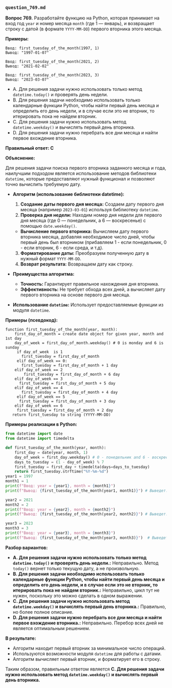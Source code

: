 ### `question_769.md`

**Вопрос 769.** Разработайте функцию на Python, которая принимает на вход год `year` и номер месяца `month` (где 1 — январь), и возвращает строку с датой (в формате `YYYY-MM-DD`) первого вторника этого месяца.

**Примеры:**
```
Ввод: first_tuesday_of_the_month(1997, 1)
Вывод: "1997-01-07"

Ввод: first_tuesday_of_the_month(2021, 2)
Вывод: "2021-02-02"

Ввод: first_tuesday_of_the_month(2023, 3)
Вывод: "2023-03-07"
```

- A. Для решения задачи нужно использовать только метод `datetime.today()` и  проверять день недели.
- B. Для решения задачи необходимо использовать только календарные функции Python, чтобы  найти первый день месяца и определить его день недели, и в случае если это не вторник, то  итерировать пока не найдем вторник.
- C.  Для решения задачи нужно использовать метод `datetime.weekday()`  и вычислять первый день вторника.
- D.  Для решения задачи нужно  перебрать все дни месяца и найти первое вхождение вторника.

**Правильный ответ: C**

**Объяснение:**

Для решения задачи поиска первого вторника заданного месяца и года, наилучшим подходом является использование методов библиотеки `datetime`,  которые предоставляют нужный функционал и позволяют точно  вычислить требуемую дату.

*  **Алгоритм (использование библиотеки datetime):**
    1.  **Создание даты первого дня месяца:**  Создаем дату первого дня месяца (например `2023-03-01`) используя библиотеку `datetime`.
    2. **Проверка дня недели:**  Находим номер дня недели для первого дня месяца (где 0 — понедельник, а 6 — воскресенье) с помощью `date.weekday()`.
      * **Вычисление первого вторника:** Вычисляем  дату первого вторника месяца,  добавляя необходимое число дней, чтобы  первый день был  вторником (прибавляем 1 - если понедельник, 0 - если вторник, 6 - если среда, и т.д).
   3. **Форматирование даты:** Преобразуем полученную дату  в нужный  формат `YYYY-MM-DD`.
   4. **Возврат результата:**  Возвращаем  дату как строку.

*   **Преимущества алгоритма:**
     *   **Точность:**  Гарантирует правильное нахождения дня вторника.
    *   **Эффективность:** Не требует  обхода всех дней, а вычисляет дату  первого вторника  на основе  первого дня месяца.
   *    **Использование `datetime`:**  Использует  предоставляемые функции из модуля `datetime`.

**Примеры (псевдокод):**

```
function first_tuesday_of_the_month(year, month):
    first_day_of_month = create date object for given year, month and 1st day
    day_of_week = first_day_of_month.weekday() # 0 is monday and 6 is sunday
     if day_of_week  is 1
       first_tuesday = first_day_of_month
     elif day_of_week == 0:
       first_tuesday = first_day_of_month + 1 day
    elif day_of_week == 2
        first_tuesday = first_day_of_month + 6 day
    elif day_of_week == 3
      first_tuesday = first_day_of_month + 5 day
    elif day_of_week == 4
       first_tuesday = first_day_of_month + 4 day
     elif day_of_week == 5
      first_tuesday = first_day_of_month + 3 day
    elif day_of_week == 6
     first_tuesday = first_day_of_month + 2 day
   return first_tuesday to string (YYYY-MM-DD)
```

**Примеры реализации в Python:**
```python
from datetime import date
from datetime import timedelta

def first_tuesday_of_the_month(year, month):
    first_day = date(year, month, 1)
    day_of_week = first_day.weekday() # 0 - понедельник and 6 - воскресенье
    days_to_tuesday = (1 - day_of_week) % 7
    first_tuesday = first_day + timedelta(days=days_to_tuesday)
    return first_tuesday.strftime("%Y-%m-%d")
year1 = 1997
month1 = 1
print(f"Ввод: year = {year1}, month = {month1}")
print(f"Вывод: {first_tuesday_of_the_month(year1, month1)}") # Выведет: Вывод: 1997-01-07

year2 = 2021
month2 = 2
print(f"Ввод: year = {year2}, month = {month2}")
print(f"Вывод: {first_tuesday_of_the_month(year2, month2)}") # Выведет: Вывод: 2021-02-02

year3 = 2023
month3 = 3
print(f"Ввод: year = {year3}, month = {month3}")
print(f"Вывод: {first_tuesday_of_the_month(year3, month3)}")  # Выведет: Вывод: 2023-03-07
```

**Разбор вариантов:**
*   **A. Для решения задачи нужно использовать только метод `datetime.today()` и  проверять день недели.:** Неправильно. Метод `today()` вернет только текущую дату, а не произвольную.
*   **B. Для решения задачи необходимо использовать только календарные функции Python, чтобы  найти первый день месяца и определить его день недели, и в случае если это не вторник, то  итерировать пока не найдем вторник.:** Неправильно, цикл тут не нужен, поскольку это можно сделать в одном выражении.
*   **C. Для решения задачи нужно использовать метод `datetime.weekday()`  и вычислять первый день вторника.:** Правильно, но более полное описание.
*  **D. Для решения задачи нужно  перебрать все дни месяца и найти первое вхождение вторника.:** Неправильно.  Перебор всех дней не является оптимальным решением.

**В результате:**
*   Алгоритм находит первый вторник за  минимальное число операций.
*  Используются возможности модуля `datetime` для работы с датами.
*   Алгоритм  вычисляет первый вторник, и форматирует его в строку.

Таким образом, правильным ответом является **C. Для решения задачи нужно использовать метод `datetime.weekday()`  и вычислять первый день вторника.**
